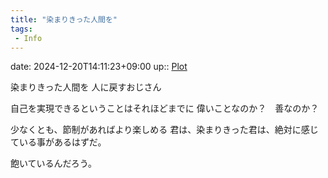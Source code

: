 ```yaml
---
title: "染まりきった人間を"
tags:
 - Info
---
```


date: 2024-12-20T14:11:23+09:00
up:: [Plot](Bar/Novel/Chaos/Plot.md)

染まりきった人間を
人に戻すおじさん

自己を実現できるということはそれほどまでに
偉いことなのか？　善なのか？

少なくとも、節制があればより楽しめる
君は、染まりきった君は、絶対に感じている事があるはずだ。

飽いているんだろう。